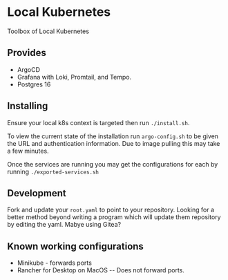 # Local Kubernetes
Toolbox of Local Kubernetes

## Provides
* ArgoCD
* Grafana with Loki, Promtail, and Tempo.
* Postgres 16

## Installing
Ensure your local k8s context is targeted then run `./install.sh`.

To view the current state of the installation run `argo-config.sh` to be given the URL and authentication information.
Due to image pulling this may take a few minutes.

Once the services are running you may get the configurations for each by running `./exported-services.sh`

## Development
Fork and update your `root.yaml` to point to your repository.  Looking for a better method beyond writing a program
which will update them repository by editing the yaml.  Mabye using Gitea?

## Known working configurations
* Minikube - forwards ports
* Rancher for Desktop on MacOS -- Does not forward ports.
